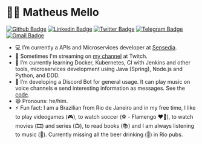 # :man_technologist: Matheus Mello

[![Github Badge](https://img.shields.io/badge/-Github-000?style=flat-square&logo=Github&logoColor=white&link=https://github.com/mellomaths)](https://github.com/mellomath)
[![Linkedin Badge](https://img.shields.io/badge/-LinkedIn-blue?style=flat-square&logo=Linkedin&logoColor=white&link=https://www.linkedin.com/in/mellomaths/)](https://www.linkedin.com/in/mellomaths/)
[![Twitter Badge](https://img.shields.io/badge/-Twitter-1ca0f1?style=flat-square&labelColor=1ca0f1&logo=twitter&logoColor=white&link=https://twitter.com/mellomaths)](https://twitter.com/mellomaths)
[![Telegram Badge](https://img.shields.io/badge/-Telegram-1ca0f1?style=flat-square&labelColor=1ca0f1&logo=telegram&logoColor=white&link=https://t.me/mellomaths)](https://t.me/mellomaths)
[![Gmail Badge](https://img.shields.io/badge/-Gmail-c14438?style=flat-square&logo=Gmail&logoColor=white&link=mailto:mellomaths@gmail.com)](mailto:mellomaths@gmail.com)

- 💻 I’m currently a APIs and Microservices developer at [Sensedia](https://sensedia.com/).
- 🔭 Sometimes I'm streaming on [my channel](https://www.twitch.tv/mellomathsz) at Twitch.
- 🌱 I’m currently learning Docker, Kubernetes, CI with Jenkins and other tools, microservices development using Java (Spring), Node.js and Python, and DDD.
- 🤔 I’m developing a Discord Bot for general usage. It can play music on voice channels e send interesting information as messages. See the [code](https://github.com/elis-platform).
- 😄 Pronouns: he/him.
- ⚡ Fun fact: I am a Brazilian from Rio de Janeiro and in my free time, I like to play videogames (🎮), to watch soccer (⚽️ - Flamengo ❤🖤), to watch movies (🎞️) and series (📺), to read books (📚) and I am always listening to music (🎵). Currently missing all the beer drinking (🍺) in Rio pubs.
